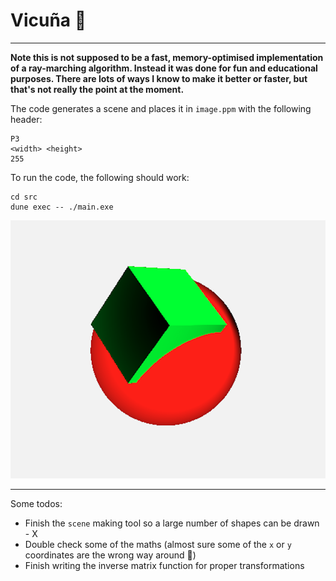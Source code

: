 # Vicuña 🦙
------

**Note this is not supposed to be a fast, memory-optimised implementation of a ray-marching algorithm. Instead it was done for fun and educational purposes. There are lots of ways I know to make it better or faster, but that's not really the point at the moment.** 

The code generates a scene and places it in `image.ppm` with the following header: 

```
P3
<width> <height>
255
```

To run the code, the following should work: 

```
cd src 
dune exec -- ./main.exe
```

![An example image](./examples/image.png)

------

Some todos: 
  - Finish the `scene` making tool so a large number of shapes can be drawn - X
  - Double check some of the maths (almost sure some of the `x` or `y` coordinates are the wrong way around 🐫)
  - Finish writing the inverse matrix function for proper transformations